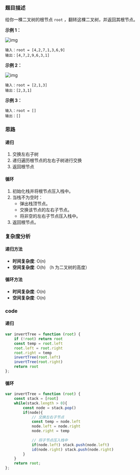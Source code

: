 ### 题目描述

给你一棵二叉树的根节点 `root` ，翻转这棵二叉树，并返回其根节点。

**示例 1：**

![img](https://assets.leetcode.com/uploads/2021/03/14/invert1-tree.jpg)

```
输入：root = [4,2,7,1,3,6,9]
输出：[4,7,2,9,6,3,1]
```

**示例 2：**

![img](https://assets.leetcode.com/uploads/2021/03/14/invert2-tree.jpg)

```
输入：root = [2,1,3]
输出：[2,3,1]
```

**示例 3：**

```
输入：root = []
输出：[]
```

### 思路

#### 递归

1. 交换左右子树
2. 递归遍历根节点的左右子树进行交换
3. 返回根节点

#### 循环

1. 初始化栈并将根节点压入栈中。
2. 当栈不为空时：
   - 弹出栈顶节点。
   - 交换该节点的左右子节点。
   - 将非空的左右子节点压入栈中。
3. 返回根节点。

### 复杂度分析

#### 递归方法

- **时间复杂度**: O(n)
- **空间复杂度**: O(h) （h 为二叉树的高度）

#### 循环方法

- **时间复杂度**: O(n)
- **空间复杂度**: O(n)

### code

#### 递归

```javascript
var invertTree = function (root) {
    if (!root) return root
    const temp = root.left
    root.left = root.right
    root.right = temp
    invertTree(root.left)
    invertTree(root.right)
    return root
};
```

#### 循环

```javascript
var invertTree = function (root) {
	const stack = [root]
    while(stack.length > 0){
        const node = stack.pop()
        if(node){
            // 交换左右子节点
            const temp = node.left
            node.left = node.right
            node.right = temp
            
            // 将子节点压入栈中
            if(node.left) stack.push(node.left)
            id(node.right) stack.push(node.right)
        }
    }
    return root;
};
```

